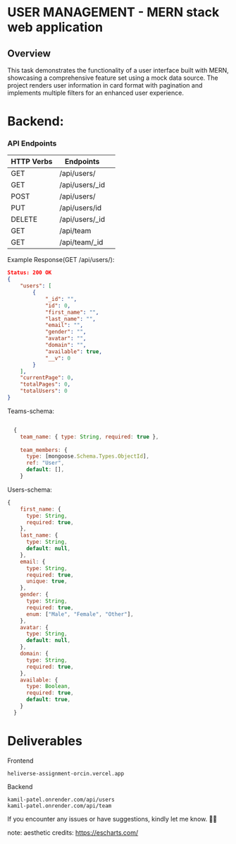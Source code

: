 # USER MANAGEMENT - MERN stack web application 

## Overview
This task demonstrates the functionality of a user interface built with MERN, showcasing a comprehensive feature set using a mock data source. The project renders user information in card format with pagination and implements multiple filters for an enhanced user experience.

# Backend:

### API Endpoints
| HTTP Verbs | Endpoints | |
| --- | --- | --- |
| GET | /api/users/ |  |
| GET | /api/users/_id | |
| POST | /api/users/ |  |
| PUT | /api/users/id |  |
| DELETE | /api/users/_id |  |
| GET | /api/team |  |
| GET | /api/team/_id |  |

Example Response(GET /api/users/):
```json
Status: 200 OK
{
    "users": [
        {
            "_id": "",
            "id": 0,
            "first_name": "",
            "last_name": "",
            "email": "",
            "gender": "",
            "avatar": "",
            "domain": "",
            "available": true,
            "__v": 0
        }
    ],
    "currentPage": 0,
    "totalPages": 0,
    "totalUsers": 0
}
```
Teams-schema:
```javascript

  {
    team_name: { type: String, required: true },
    
    team_members: {
      type: [mongoose.Schema.Types.ObjectId],
      ref: "User",
      default: [],
    }
```
Users-schema:
```javascript
{
    first_name: {
      type: String,
      required: true,
    },
    last_name: {
      type: String,
      default: null,
    },
    email: {
      type: String,
      required: true,
      unique: true,
    },
    gender: {
      type: String,
      required: true,
      enum: ["Male", "Female", "Other"],
    },
    avatar: {
      type: String,
      default: null,
    },
    domain: {
      type: String,
      required: true,
    },
    available: {
      type: Boolean,
      required: true,
      default: true,
    }
  }
```

# Deliverables
Frontend
```https
heliverse-assignment-orcin.vercel.app
```
Backend
```https
kamil-patel.onrender.com/api/users
kamil-patel.onrender.com/api/team
```
If you encounter any issues or have suggestions, kindly let me know. 🚀✨

note: aesthetic credits: https://escharts.com/
